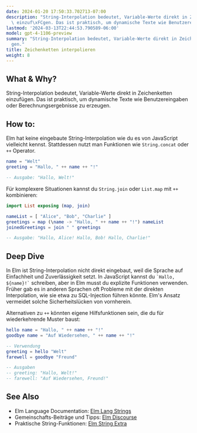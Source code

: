 ```yaml
---
date: 2024-01-20 17:50:33.702713-07:00
description: "String-Interpolation bedeutet, Variable-Werte direkt in Zeichenketten\
  \ einzuf\xFCgen. Das ist praktisch, um dynamische Texte wie Benutzereingaben oder\u2026"
lastmod: '2024-03-13T22:44:53.790589-06:00'
model: gpt-4-1106-preview
summary: "String-Interpolation bedeutet, Variable-Werte direkt in Zeichenketten einzuf\xFC\
  gen."
title: Zeichenketten interpolieren
weight: 8
---
```


## What & Why?
String-Interpolation bedeutet, Variable-Werte direkt in Zeichenketten einzufügen. Das ist praktisch, um dynamische Texte wie Benutzereingaben oder Berechnungsergebnisse zu erzeugen.

## How to:
Elm hat keine eingebaute String-Interpolation wie du es von JavaScript vielleicht kennst. Stattdessen nutzt man Funktionen wie `String.concat` oder `++` Operator.

```Elm
name = "Welt"
greeting = "Hallo, " ++ name ++ "!"

-- Ausgabe: "Hallo, Welt!"
```

Für komplexere Situationen kannst du `String.join` oder `List.map` mit `++` kombinieren:

```Elm
import List exposing (map, join)

nameList = [ "Alice", "Bob", "Charlie" ]
greetings = map (\name -> "Hallo, " ++ name ++ "!") nameList
joinedGreetings = join " " greetings

-- Ausgabe: "Hallo, Alice! Hallo, Bob! Hallo, Charlie!"
```

## Deep Dive
In Elm ist String-Interpolation nicht direkt eingebaut, weil die Sprache auf Einfachheit und Zuverlässigkeit setzt. In JavaScript kannst du `` `Hallo, ${name}!` `` schreiben, aber in Elm musst du explizite Funktionen verwenden. Früher gab es in anderen Sprachen oft Probleme mit der direkten Interpolation, wie sie etwa zu SQL-Injection führen könnte. Elm's Ansatz vermeidet solche Sicherheitslücken von vornherein.

Alternativen zu `++` könnten eigene Hilfsfunktionen sein, die du für wiederkehrende Muster baust:

```Elm
hello name = "Hallo, " ++ name ++ "!"
goodbye name = "Auf Wiedersehen, " ++ name ++ "!"

-- Verwendung
greeting = hello "Welt"
farewell = goodbye "Freund"

-- Ausgaben
-- greeting: "Hallo, Welt!"
-- farewell: "Auf Wiedersehen, Freund!"
```

## See Also
- Elm Language Documentation: [Elm Lang Strings](https://package.elm-lang.org/packages/elm/core/latest/String)
- Gemeinschafts-Beiträge und Tipps: [Elm Discourse](https://discourse.elm-lang.org/)
- Praktische String-Funktionen: [Elm String Extra](https://package.elm-lang.org/packages/elm-community/string-extra/latest/)
